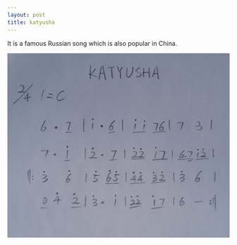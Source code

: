 ```yaml
---
layout: post
title: katyusha
---
```


It is a famous Russian song which is also popular in China.

<img src="/scores/katyusha.jpg" style="max-width:100%;" alt="katyusha" />
